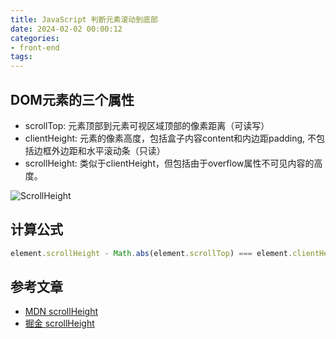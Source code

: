 ```yaml
---
title: JavaScript 判断元素滚动到底部
date: 2024-02-02 00:00:12
categories:
- front-end
tags:
---
```

## DOM元素的三个属性

- scrollTop: 元素顶部到元素可视区域顶部的像素距离（可读写）
- clientHeight: 元素的像素高度，包括盒子内容content和内边距padding, 不包括边框外边距和水平滚动条（只读）
- scrollHeight: 类似于clientHeight，但包括由于overflow属性不可见内容的高度。

<div class="justified-gallery">

![ScrollHeight](65581379c3845.png)

</div>

## 计算公式

```javascript
element.scrollHeight - Math.abs(element.scrollTop) === element.clientHeight;
```

## 参考文章

- [MDN scrollHeight](https://developer.mozilla.org/en-US/docs/Web/API/Element/scrollHeight)
- [掘金 scrollHeight](https://juejin.cn/post/6961638933121728520)

